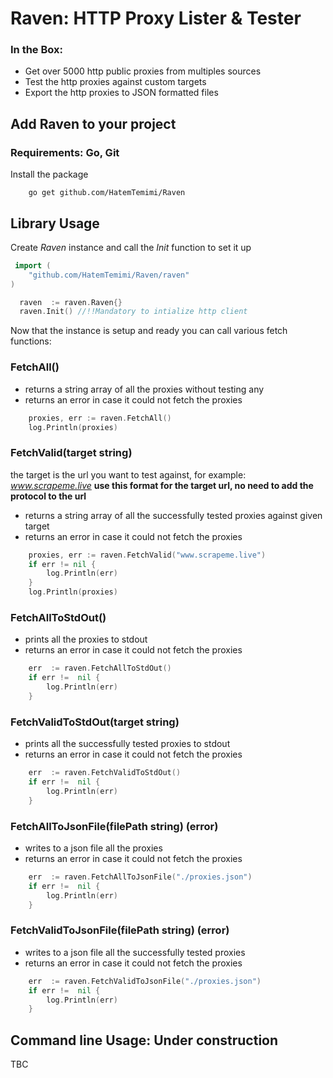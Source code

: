 # Raven: HTTP Proxy Lister & Tester
### In the Box:
<ul>
<li> Get over 5000 http public proxies from multiples sources </li>
<li> Test the http proxies against custom targets </li>
<li> Export the http proxies to JSON formatted files </li>
</ul>

## Add Raven to your project
### Requirements: Go, Git

Install the package
```console
    go get github.com/HatemTemimi/Raven
 ```

## Library Usage

Create  *Raven* instance and call the *Init* function to set it up
```go
 import (
	"github.com/HatemTemimi/Raven/raven"
)

  raven  := raven.Raven{}
  raven.Init() //!!Mandatory to intialize http client
```
Now that the instance is setup and ready you can call various fetch functions:
### FetchAll()

 - returns a string array of all the proxies without testing any
 - returns an error in case it could not fetch the proxies

```go
	proxies, err := raven.FetchAll()
	log.Println(proxies)
```
### FetchValid(target string)
the target is the url you want to test against, for example: *www.scrapeme.live*
**use this format for the target url, no need to add the protocol to the url**
 - returns a string array of all the successfully tested proxies against given target
 - returns an error in case it could not fetch the proxies

```go
	proxies, err := raven.FetchValid("www.scrapeme.live")
	if err != nil {
		log.Println(err)
	}
	log.Println(proxies)
```
### FetchAllToStdOut()

 - prints all the proxies to stdout
 - returns an error in case it could not fetch the proxies

```go
	err  := raven.FetchAllToStdOut()
	if err !=  nil {
		log.Println(err)
	}
```
### FetchValidToStdOut(target string)

 - prints all the successfully tested proxies to stdout
 - returns an error in case it could not fetch the proxies

```go
	err  := raven.FetchValidToStdOut()
	if err !=  nil {
		log.Println(err)
	}
```
### FetchAllToJsonFile(filePath string) (error)

 -  writes to a json file all the proxies 
 - returns an error in case it could not fetch the proxies

```go
	err  := raven.FetchAllToJsonFile("./proxies.json")
	if err !=  nil {
		log.Println(err)
	}
```
### FetchValidToJsonFile(filePath string) (error)

 - writes to a json file all the successfully tested proxies 
 - returns an error in case it could not fetch the proxies

```go
	err  := raven.FetchValidToJsonFile("./proxies.json")
	if err !=  nil {
		log.Println(err)
	}
```


## Command line Usage: Under construction

  
TBC
